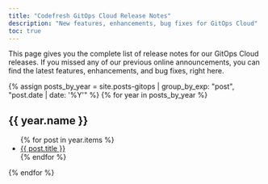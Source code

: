 ```yaml
---
title: "Codefresh GitOps Cloud Release Notes"
description: "New features, enhancements, bug fixes for GitOps Cloud"
toc: true
---
```


This page gives you the complete list of release notes for our GitOps Cloud releases.
If you missed any of our previous online announcements, you can find the latest features, enhancements, and bug fixes, right here.

{% assign posts_by_year = site.posts-gitops | group_by_exp: "post", "post.date | date: '%Y'" %}
{% for year in posts_by_year %}
  <h2>{{ year.name }}</h2>
  <ul>
    {% for post in year.items %}
      <li>
        <a href="{{ site.baseurl }}{{ post.url }}">{{ post.title }}</a>
      </li>
    {% endfor %}
  </ul>
{% endfor %}
